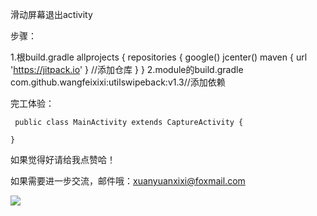 滑动屏幕退出activity

步骤：

1.根build.gradle
    allprojects {
        repositories {
            google()
            jcenter()
            maven { url 'https://jitpack.io' } //添加仓库
        }
    }
2.module的build.gradle
    com.github.wangfeixixi:utilswipeback:v1.3//添加依赖

完工体验：

     public class MainActivity extends CaptureActivity {

    }

如果觉得好请给我点赞哈！

如果需要进一步交流，邮件哦：xuanyuanxixi@foxmail.com

[![](https://jitpack.io/v/wangfeixixi/utilswipeback.svg)](https://jitpack.io/#wangfeixixi/utilswipeback)
